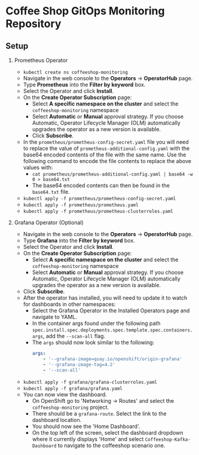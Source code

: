 # Coffee Shop GitOps Monitoring Repository

## Setup

1. Prometheus Operator

   * `kubectl create ns coffeeshop-monitoring`
   * Navigate in the web console to the **Operators** → **OperatorHub** page.
   * Type **Prometheus** into the **Filter by keyword** box.
   * Select the Operator and click **Install**.
   * On the **Create Operator Subscription** page:
     * Select **A specific namespace on the cluster** and select the `coffeeshop-monitoring` namespace
     * Select **Automatic** or **Manual** approval strategy. If you choose Automatic, Operator Lifecycle Manager (OLM) automatically upgrades the operator as a new version is available.
     * Click **Subscribe**.
   * In the `prometheus/prometheus-config-secret.yaml` file you will need to replace the value of `prometheus-additional-config.yaml` with the base64 encoded contents of the file with the same name. Use the following command to encode the file contents to replace the above values with:
     * `cat prometheus/prometheus-additional-config.yaml | base64 -w 0 > base64.txt`
     * The base64 encoded contents can then be found in the `base64.txt` file.
   * `kubectl apply -f prometheus/prometheus-config-secret.yaml`
   * `kubectl apply -f prometheus/prometheus.yaml`
   * `kubectl apply -f prometheus/prometheus-clusterroles.yaml`

1. Grafana Operator (Optional)

   * Navigate in the web console to the **Operators** → **OperatorHub** page.
   * Type **Grafana** into the **Filter by keyword** box.
   * Select the Operator and click **Install**.
   * On the **Create Operator Subscription** page:
     * Select **A specific namespace on the cluster** and select the `coffeeshop-monitoring` namespace
     * Select **Automatic** or **Manual** approval strategy. If you choose Automatic, Operator Lifecycle Manager (OLM) automatically upgrades the operator as a new version is available.
   * Click **Subscribe**.
   * After the operator has installed, you will need to update it to watch for dashboards in other namespaces:
     * Select the Grafana Operator in the Installed Operators page and navigate to YAML.
     * In the container args found under the following path `spec.install.spec.deployments.spec.template.spec.containers.args`, add the `--scan-all` flag.
     * The `args` should now look similar to the following:
        ```yaml
        args:
            - '--grafana-image=quay.io/openshift/origin-grafana'
            - '--grafana-image-tag=4.2'
            - '--scan-all'
        ```
   * `kubectl apply -f grafana/grafana-clusterroles.yaml`
   * `kubectl apply -f grafana/grafana.yaml`
   * You can now view the dashboard.
     * On OpenShift go to 'Networking -> Routes' and select the `coffeeshop-monitoring` project.
     * There should be a `grafana-route`. Select the link to the dashboard location.
     * You should now see the 'Home Dashboard'.
     * On the top left of the screen, select the dashboard dropdown where it currently displays 'Home' and select `Coffeeshop-Kafka-Dashboard` to navigate to the coffeeshop scenario one.
